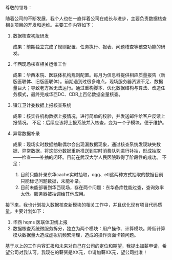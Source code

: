 尊敬的领导：

随着公司的不断发展，我个人也在一直伴着公司在成长与进步，主要负责数据核查相关项目的开发和运维。主要工作内容如下：

1. 数据核查初版研发
   
    成果：前期独立完成了规则配置、任务执行、报表、问题稽查等稽查功能的研发。

2. 华西现场核查相关运维工作
   
    成果：华西本院、医联体机构规则配置。每月为信息科提供相应质量报告（新版医联体、旧版医联体）。前期遇到过很多难点，现场服务器资源不足、数据量巨大；导致老方案无法运行。通过重构脚本、优化数据结构与算法、改造任务模式，最终完成华西DC、CDR上百亿数据全量核查。

3. 镇江卫计委数据上报核查系统
   
    成果：核实各机构数据上报情况，进行简单的校验，并发送邮件给客户反馈上报情况。
    不足：后续应该将上报系统并入核查，变为一个子模块。便于维护。

4. 异常数据补录
   
    成果：现场实时数据抽取偶尔会出现漏数据现象，通过核查系统发现缺失数据、异常数据，将这部分数据重新推送到实时消费队列进行补抽，形成抽取——检查——补抽的闭环。目前在武汉大学人民医院取得了阶段性的成功。
    不足：
    1) 目前只能补录东华cache实时抽取，ogg、etl这两种方式抽取的数据目前只能标记问题数据，未能补录。
    2) 目前未能部署到华西现场，存在两个问题：东华备库性能过查，查询效率太低。服务器被抽调给其他应用。


接下来，我也计划投入数据核查新模块的相关工作中，并且优化现有项目代码质量。主要计划如下：

1. 华西 hqms 医联体卫统上报
2. 数据核查系统微服务拆分，独立为两个模块：用户操作、计算模块。降低计算模块数据量大造成虚拟机频繁清理，造成的操作页面卡顿问题。

基于以上的工作内容汇报和未来对自己在公司的定位和期望，我提出加薪申请，希望公司对我认可。我现在的薪资是XX元，申请加薪XX元，望公司批准！